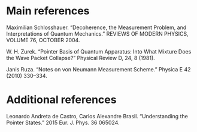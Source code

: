 # Main references

Maximilian Schlosshauer. “Decoherence, the Measurement Problem, and Interpretations of Quantum Mechanics.” REVIEWS OF MODERN PHYSICS, VOLUME 76, OCTOBER 2004.

W. H. Zurek. “Pointer Basis of Quantum Apparatus: Into What Mixture Does the Wave Packet Collapse?” Physical Review D, 24, 8 (1981).

Janis Ruza. “Notes on von Neumann Measurement Scheme.” Physica E 42 (2010) 330–334.

# Additional references

Leonardo Andreta de Castro, Carlos Alexandre Brasil. “Understanding the Pointer States.” 2015 Eur. J. Phys. 36 065024.

